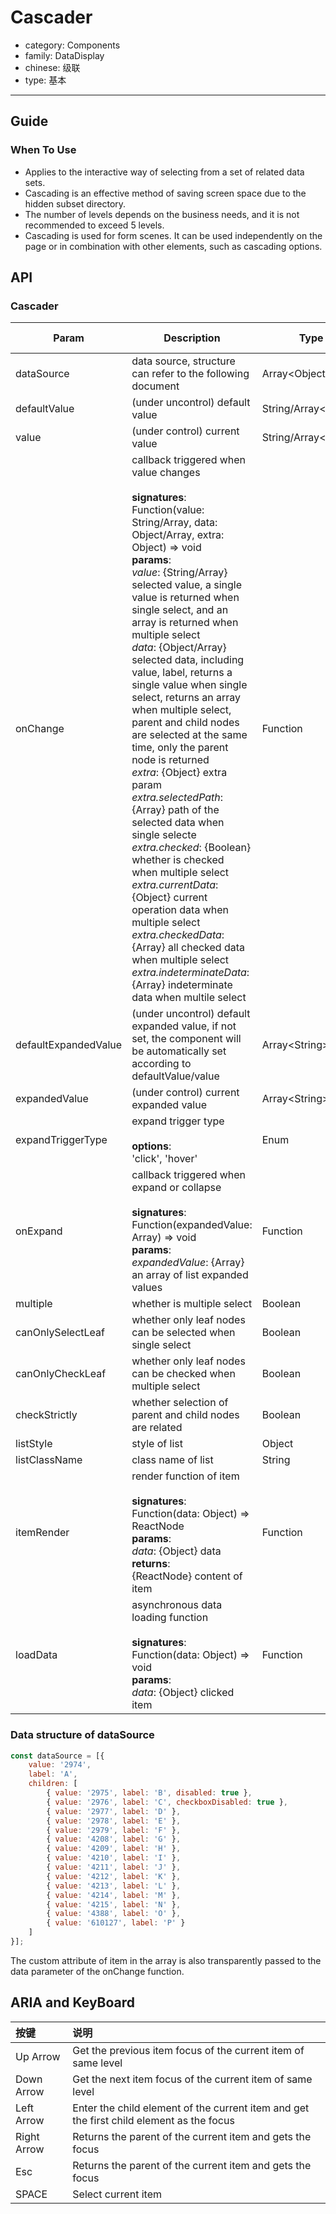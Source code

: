 # Cascader

-   category: Components
-   family: DataDisplay
-   chinese: 级联
-   type: 基本

---

## Guide

### When To Use

- Applies to the interactive way of selecting from a set of related data sets.
- Cascading is an effective method of saving screen space due to the hidden subset directory.
- The number of levels depends on the business needs, and it is not recommended to exceed 5 levels.
- Cascading is used for form scenes. It can be used independently on the page or in combination with other elements, such as cascading options.

## API

### Cascader

| Param           | Description                                                                                                                  | Type       | Default Value          |
| -------------------- | -------------------------------------------------------------------------------------------------------------------------------------------------------------------------------------------------------------------------------------------------------------------------------------------------------------------------------------------------------------------------------------------------------------------------------------------------------------------------------------------------------------------------- | ----------------------- | ------------------ |
| dataSource           | data source, structure can refer to the following document                                                                                                                                                                                                                                                                                                                                                                                                                                                                                                              | Array&lt;Object>        | \[]                |
| defaultValue         | (under uncontrol) default value                                                                                                                                                                                                                                                                                                                                                                                                                                                                                                                 | String/Array&lt;String> | null               |
| value                | (under control) current value                                                                                                                                                                                                                                                                                                                                                                                                                                                                                                                    | String/Array&lt;String> | -                  |
| onChange             | callback triggered when value changes<br><br>**signatures**:<br>Function(value: String/Array, data: Object/Array, extra: Object) => void<br>**params**:<br>_value_: {String/Array} selected value, a single value is returned when single select, and an array is returned when multiple select<br>_data_: {Object/Array} selected data, including value, label, returns a single value when single select, returns an array when multiple select, parent and child nodes are selected at the same time, only the parent node is returned<br>_extra_: {Object} extra param<br>_extra.selectedPath_: {Array} path of the selected data when single selecte<br>_extra.checked_: {Boolean} whether is checked when multiple select<br>_extra.currentData_: {Object} current operation data when multiple select<br>_extra.checkedData_: {Array} all checked data when multiple select<br>_extra.indeterminateData_: {Array} indeterminate data when multile select | Function                | -                  |
| defaultExpandedValue | (under uncontrol) default expanded value, if not set, the component will be automatically set according to defaultValue/value                                                                                                                                                                                                                                                                                                                                                                                                                                                                       | Array&lt;String>        | -                  |
| expandedValue        | (under control) current expanded value                                                                                                                                                                                                                                                                                                                                                                                                                                                                                                                | Array&lt;String>        | -                  |
| expandTriggerType    | expand trigger type<br><br>**options**:<br>'click', 'hover'                                                                                                                                                                                                                                                                                                                                                                                                                                                                                | Enum                    | 'click'            |
| onExpand             | callback triggered when expand or collapse<br><br>**signatures**:<br>Function(expandedValue: Array) => void<br>**params**:<br>_expandedValue_: {Array} an array of list expanded values                                                                                                                                                                                                                                                                                                                                                                                                        | Function                | -                  |
| multiple             | whether is multiple select                                                                                                                                                                                                                                                                                                                                                                                                                                                                                                                       | Boolean                 | false              |
| canOnlySelectLeaf    | whether only leaf nodes can be selected when single select                                                                                                                                                                                                                                                                                                                                                                                                                                                                                                              | Boolean                 | false              |
| canOnlyCheckLeaf     | whether only leaf nodes can be checked when multiple select                                                                                                                                                                                                                                                                                                                                                                                                                                                                                                              | Boolean                 | false              |
| checkStrictly        | whether selection of parent and child nodes are related                                                                                                                                                                                                                                                                                                                                                                                                                                                                                                                | Boolean                 | false              |
| listStyle            | style of list                                                                                                                                                                                                                                                                                                                                                                                                                                                                                                                   | Object                  | -                  |
| listClassName        | class name of list                                                                                                                                                                                                                                                                                                                                                                                                                                                                                                                     | String                  | -                  |
| itemRender           | render function of item<br><br>**signatures**:<br>Function(data: Object) => ReactNode<br>**params**:<br>_data_: {Object} data<br>**returns**:<br>{ReactNode} content of item<br>                                                                                                                                                                                                                                                                                                                                                                                     | Function                | item => item.label |
| loadData             | asynchronous data loading function<br><br>**signatures**:<br>Function(data: Object) => void<br>**params**:<br>_data_: {Object} clicked item                                                                                                                                                                                                                                                                                                                                                                                                                       | Function                | -                  |

<!-- api-extra-start -->

### Data structure of dataSource

```js
const dataSource = [{
    value: '2974',
    label: 'A',
    children: [
        { value: '2975', label: 'B', disabled: true },
        { value: '2976', label: 'C', checkboxDisabled: true },
        { value: '2977', label: 'D' },
        { value: '2978', label: 'E' },
        { value: '2979', label: 'F' },
        { value: '4208', label: 'G' },
        { value: '4209', label: 'H' },
        { value: '4210', label: 'I' },
        { value: '4211', label: 'J' },
        { value: '4212', label: 'K' },
        { value: '4213', label: 'L' },
        { value: '4214', label: 'M' },
        { value: '4215', label: 'N' },
        { value: '4388', label: 'O' },
        { value: '610127', label: 'P' }
    ]
}];
```

The custom attribute of item in the array is also transparently passed to the data parameter of the onChange function.

<!-- api-extra-end -->



## ARIA and KeyBoard

| 按键          | 说明                              |
| :---------- | :------------------------------ |
| Up Arrow    | Get the previous item focus of the current item of same level   |
| Down Arrow  | Get the next item focus of the current item of same level  |
| Left Arrow  | Enter the child element of the current item and get the first child element as the focus |
| Right Arrow | Returns the parent of the current item and gets the focus |
| Esc         | Returns the parent of the current item and gets the focus   |
| SPACE       | Select current item     |

